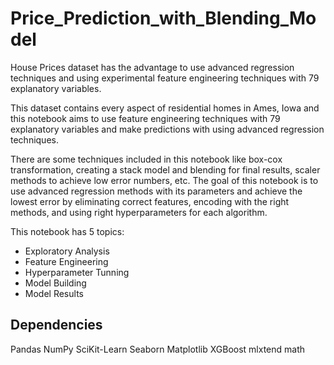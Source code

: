 # Price_Prediction_with_Blending_Model

House Prices dataset has the advantage to use advanced regression techniques and using experimental feature engineering techniques with 79 explanatory variables.

This dataset contains every aspect of residential homes in Ames, Iowa and this notebook aims to use feature engineering techniques with 79 explanatory variables and make predictions with using advanced regression techniques.

There are some techniques included in this notebook like box-cox transformation, creating a stack model and blending for final results, scaler methods to achieve low error numbers, etc. The goal of this notebook is to use advanced regression methods with its parameters and achieve the lowest error by eliminating correct features, encoding with the right methods, and using right hyperparameters for each algorithm.

This notebook has 5 topics:

* Exploratory Analysis
* Feature Engineering
* Hyperparameter Tunning
* Model Building
* Model Results

## Dependencies

Pandas
NumPy
SciKit-Learn
Seaborn
Matplotlib
XGBoost
mlxtend
math
